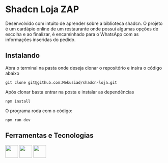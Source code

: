 # Shadcn Loja ZAP

Desenvolvido com intuito de aprender sobre a biblioteca shadcn. O projeto é um cardápio online de um restaurante onde possui algumas opções de escolha e ao finalizar, é encaminhado para o WhatsApp com as informações inseridas do pedido.

## Instalando

Abra o terminal na pasta onde deseja clonar o repositório e insira o código abaixo

```
git clone git@github.com:Mekusiad/shadcn-loja.git
```

Após clonar basta entrar na posta e instalar as dependências

```
npm install
```

O programa roda com o código:

```
npm run dev
```

## Ferramentas e Tecnologias

<img src="https://cdn.jsdelivr.net/gh/devicons/devicon@latest/icons/react/react-original.svg" width=40/>
          
<img src="https://cdn.jsdelivr.net/gh/devicons/devicon@latest/icons/typescript/typescript-original.svg" width=40 />

<img src="https://cdn.jsdelivr.net/gh/devicons/devicon@latest/icons/tailwindcss/tailwindcss-original-wordmark.svg" width=40 />
